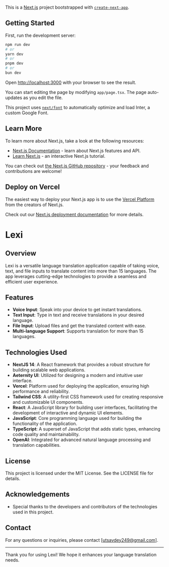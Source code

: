 This is a [Next.js](https://nextjs.org/) project bootstrapped with [`create-next-app`](https://github.com/vercel/next.js/tree/canary/packages/create-next-app).

## Getting Started

First, run the development server:

```bash
npm run dev
# or
yarn dev
# or
pnpm dev
# or
bun dev
```

Open [http://localhost:3000](http://localhost:3000) with your browser to see the result.

You can start editing the page by modifying `app/page.tsx`. The page auto-updates as you edit the file.

This project uses [`next/font`](https://nextjs.org/docs/basic-features/font-optimization) to automatically optimize and load Inter, a custom Google Font.

## Learn More

To learn more about Next.js, take a look at the following resources:

- [Next.js Documentation](https://nextjs.org/docs) - learn about Next.js features and API.
- [Learn Next.js](https://nextjs.org/learn) - an interactive Next.js tutorial.

You can check out [the Next.js GitHub repository](https://github.com/vercel/next.js/) - your feedback and contributions are welcome!

## Deploy on Vercel

The easiest way to deploy your Next.js app is to use the [Vercel Platform](https://vercel.com/new?utm_medium=default-template&filter=next.js&utm_source=create-next-app&utm_campaign=create-next-app-readme) from the creators of Next.js.

Check out our [Next.js deployment documentation](https://nextjs.org/docs/deployment) for more details.
# Lexi

## Overview
Lexi is a versatile language translation application capable of taking voice, text, and file inputs to translate content into more than 15 languages. The app leverages cutting-edge technologies to provide a seamless and efficient user experience.

## Features
- **Voice Input**: Speak into your device to get instant translations.
- **Text Input**: Type in text and receive translations in your desired language.
- **File Input**: Upload files and get the translated content with ease.
- **Multi-language Support**: Supports translation for more than 15 languages.

## Technologies Used
- **NextJS 14**: A React framework that provides a robust structure for building scalable web applications.
- **Aeternity UI**: Utilized for designing a modern and intuitive user interface.
- **Vercel**: Platform used for deploying the application, ensuring high performance and reliability.
- **Tailwind CSS**: A utility-first CSS framework used for creating responsive and customizable UI components.
- **React**: A JavaScript library for building user interfaces, facilitating the development of interactive and dynamic UI elements.
- **JavaScript**: Core programming language used for building the functionality of the application.
- **TypeScript**: A superset of JavaScript that adds static types, enhancing code quality and maintainability.
- **OpenAI**: Integrated for advanced natural language processing and translation capabilities.


## License
This project is licensed under the MIT License. See the LICENSE file for details.

## Acknowledgements
- Special thanks to the developers and contributors of the technologies used in this project.

## Contact
For any questions or inquiries, please contact [utsavdey249@gmail.com].

---

Thank you for using Lexi! We hope it enhances your language translation needs.
